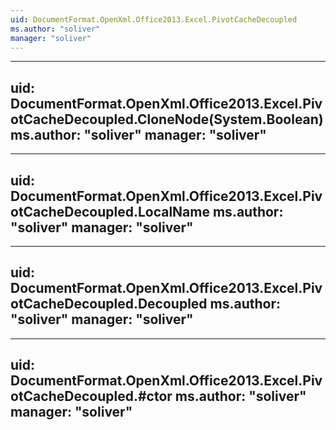 ```yaml
---
uid: DocumentFormat.OpenXml.Office2013.Excel.PivotCacheDecoupled
ms.author: "soliver"
manager: "soliver"
---
```


---
uid: DocumentFormat.OpenXml.Office2013.Excel.PivotCacheDecoupled.CloneNode(System.Boolean)
ms.author: "soliver"
manager: "soliver"
---

---
uid: DocumentFormat.OpenXml.Office2013.Excel.PivotCacheDecoupled.LocalName
ms.author: "soliver"
manager: "soliver"
---

---
uid: DocumentFormat.OpenXml.Office2013.Excel.PivotCacheDecoupled.Decoupled
ms.author: "soliver"
manager: "soliver"
---

---
uid: DocumentFormat.OpenXml.Office2013.Excel.PivotCacheDecoupled.#ctor
ms.author: "soliver"
manager: "soliver"
---
